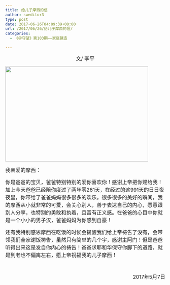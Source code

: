 ```yaml
---
title: 给儿子摩西的信
author: sweditor3
type: post
date: 2017-06-26T04:09:39+00:00
url: /2017/06/26/给儿子摩西的信/
categories:
  - 《＠守望》第103期——家庭建造

---
```

<p style="text-align: center;">
  <span style="font-size: 12pt;">文/ 李平</span>
</p>

<img class="aligncenter size-full wp-image-15528" src="http://t5.shwchurch.org/wp-content/uploads/2017/06/88.jpg" alt="" width="450" height="300" srcset="http://t5.shwchurch.org/wp-content/uploads/2017/06/88.jpg 450w, http://t5.shwchurch.org/wp-content/uploads/2017/06/88-400x267.jpg 400w" sizes="(max-width: 450px) 100vw, 450px" />

<span style="font-size: 12pt;">我亲爱的摩西：</span>

<span style="font-size: 12pt;">你是爸爸的宝贝，爸爸特别特别的爱你喜欢你！感谢上帝把你赐给我！加上今天爸爸已经陪你度过了两年零261天，在经过的这991天的日日夜夜里，你带给了爸爸妈妈很多很多的欢乐，很多很多的美好的瞬间，我的摩西从小就非常的可爱，会关心别人，善于表达自己的内心，愿意跟别人分享，也特别的勇敢和执着，且富有正义感。在爸爸的心目中你就是一个小小的男子汉，爸爸妈妈为你感到自豪！</span>

<span style="font-size: 12pt;">还有我特别感恩摩西在吃饭的时候会提醒我们给上帝祷告了没有，会带领我们全家谢饭祷告，虽然只有简单的几个字，感谢主阿门！但是爸爸听得出来这是发自你内心的祷告！爸爸求耶和华保守你脚下的道路，就是到老也不偏离左右，愿上帝祝福我的儿子摩西！</span>

&nbsp;

<p style="text-align: right;">
  <span style="font-size: 12pt;">2017年5月7日</span>
</p>

&nbsp;